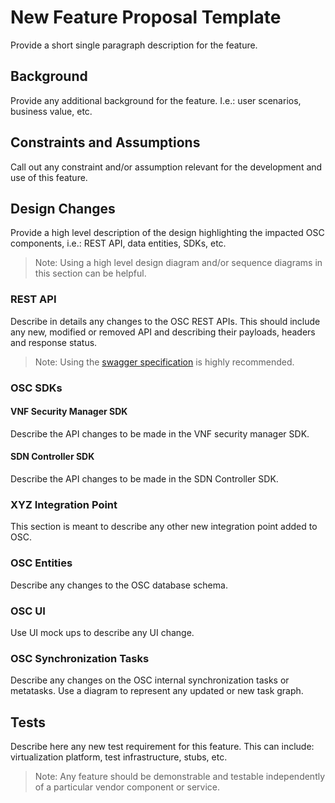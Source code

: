 # New Feature Proposal Template
Provide a short single paragraph description for the feature. 

## Background
Provide any additional background for the feature. I.e.: user scenarios, business value, etc.

## Constraints and Assumptions
Call out any constraint and/or assumption relevant for the development and use of this feature. 

## Design Changes
Provide a high level description of the design highlighting the impacted OSC components, i.e.: REST API, data entities, SDKs, etc. 
> Note: Using a high level design diagram and/or sequence diagrams in this section can be helpful.

### REST API 
Describe in details any changes to the OSC REST APIs. This should include any new, modified or removed API and describing their payloads, headers and response status.
> Note: Using the [swagger specification](http://swagger.io/specification/) is highly recommended.

### OSC SDKs

#### VNF Security Manager SDK
Describe the API changes to be made in the VNF security manager SDK. 

#### SDN Controller SDK
Describe the API changes to be made in the SDN Controller SDK. 

### XYZ Integration Point
This section is meant to describe any other new integration point added to OSC.

### OSC Entities 
Describe any changes to the OSC database schema.

### OSC UI
Use UI mock ups to describe any UI change.

### OSC Synchronization Tasks
Describe any changes on the OSC internal synchronization tasks or metatasks. Use a diagram to represent any updated or new task graph.

## Tests
Describe here any new test requirement for this feature. This can include: virtualization platform, test infrastructure, stubs, etc. 
> Note: Any feature should be demonstrable and testable independently of a particular vendor component or service. 
